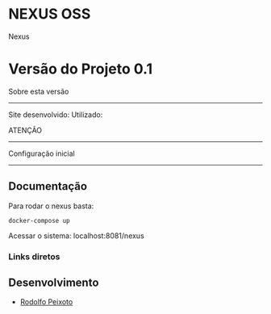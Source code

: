 # NEXUS OSS

Nexus

Versão do Projeto 0.1
================

Sobre esta versão

---------------------
Site desenvolvido:
Utilizado:

ATENÇÃO

---------------------

Configuração inicial

---------------------

Documentação
----------------------

Para rodar o nexus basta:

```
docker-compose up
```

Acessar o sistema: localhost:8081/nexus

### Links diretos

Desenvolvimento
---------------------
-   [Rodolfo Peixoto](http://www.rogpe.me)
